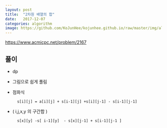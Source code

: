 ```yaml
---
layout: post
title:  "2차원 배열의 합"
date:   2017-12-07
categories: algorithm
image: https://github.com/KoJunHee/kojunhee.github.io/raw/master/img/algorithm.png
---
```


<https://www.acmicpc.net/problem/2167>

## 풀이

- dp
- 그림으로 쉽게 풀림
- 점화식
		
		s[i][j] = a[i][j] + s[i-1][j] +s[i][j-1] - s[i-1][j-1] 

- ( i,j,x,y 의 구간합 )

		s[x][y] -s[ i-1][y]  - s[x][j-1] + s[i-1][j-1 ]
